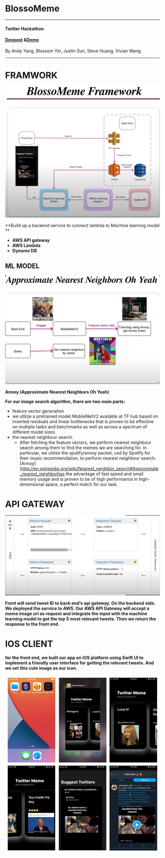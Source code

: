 # BlossoMeme

-------------------------

#### **Twitter Hackathon**

#### [Devpost](https://devpost.com/software/blossomeme?ref_content=user-portfolio&ref_feature=in_progress) &[Demo](https://www.youtube.com/watch?v=dUHvLKlVRXk&feature=youtu.be) 

By Andy Yang, Blossom Yin, Justin Sun, Steve Huang, Vivian Wang

----------------

# FRAMWORK

![06](./src/06.png)

**Build up a backend service to connect lambda to Machine learning model **

- **AWS API gateway**
- **AWS Lambda**
- **Dynamo DB**

## ML MODEL

![06](./src/07.png)

**Annoy (Approximate Nearest Neighbors Oh Yeah)**

**For our image search algorithm, there are two main parts:**

-  feature vector generation
  -  we utilize a pretrained model MobileNetV2 available at TF hub based on inverted residuals and linear bottlenecks that is proven to be effective on multiple tasks and benchmarks as well as across a spectrum of different model sizes. 
- the nearest neighbour search. 
  - After fetching the feature vectors, we perform nearest neighbour search among them to find the memes we are searching for. In particular, we utilize the spotify/annoy packet, usd by Spotify for their music recommendation, to perform nearest neighbour search. [Annoy](http://en.wikipedia.org/wiki/Nearest_neighbor_search#Approximate_nearest_neighborhas the advantage of fast speed and small memory usage and is proven to be of high performance in high-dimensional space, a perfect match for our task.

# API GATEWAY

![06](./src/08.png)

**Front will send tweet ID to back end’s api gateway. On the backend side. We deployed the service to AWS. Our AWS API Gateway will accept a meme image url as request and integrate the input with the machine learning model to get the top 5 most relevant tweets. Then we return the response to the front end.**

# IOS CLIENT

**for the front end, we built our app on iOS platform using Swift UI to implement a friendly user interface for getting the relevant tweets. And we set this cute image as our icon.**

![09](./src/09.png)


